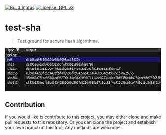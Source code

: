 [![Build Status](https://travis-ci.com/jcs-elpa/test-sha.svg?branch=master)](https://travis-ci.com/jcs-elpa/test-sha)
[![License: GPL v3](https://img.shields.io/badge/License-GPL%20v3-blue.svg)](https://www.gnu.org/licenses/gpl-3.0)

# test-sha
> Test ground for secure hash algorithms.

<p align="center">
  <img src="./etc/demo.gif" width="600" height="140"/>
</p>

## Contribution

If you would like to contribute to this project, you may either
clone and make pull requests to this repository. Or you can
clone the project and establish your own branch of this tool.
Any methods are welcome!
